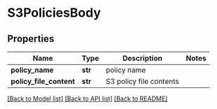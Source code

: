 # S3PoliciesBody

## Properties
Name | Type | Description | Notes
------------ | ------------- | ------------- | -------------
**policy_name** | **str** | policy name | 
**policy_file_content** | **str** | S3 policy file contents | 

[[Back to Model list]](../README.md#documentation-for-models) [[Back to API list]](../README.md#documentation-for-api-endpoints) [[Back to README]](../README.md)

